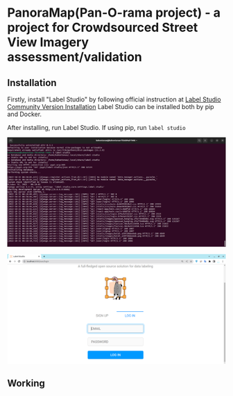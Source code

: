 # PanoraMap(Pan-O-rama  project) - a project for Crowdsourced Street View Imagery assessment/validation

## Installation
Firstly, install "Label Studio" by following official instruction at [Label Studio Community Version Installation](https://labelstud.io/guide/install.html)
Label Studio can be installed both by pip and Docker.

After installing, run Label Studio. If using pip, run 
``label studio``

![Step 1: Start the server](Assets/Guide/01-start-server.png)

![Step 2: Interface](Assets/Guide/02-Label-Studio-Interface.png)

## Working


